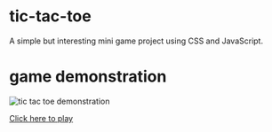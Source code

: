# tic-tac-toe
A simple but interesting mini game project using CSS and JavaScript.

# game demonstration
![tic tac toe demonstration](https://user-images.githubusercontent.com/61377153/147897721-04102416-b4e5-4b3a-900c-0d6d44c81622.gif)

[Click here to play](https://meteortony.github.io/tic-tac-toe/)
